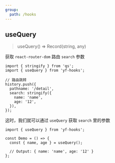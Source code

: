 ```yaml
---
group:
  path: /hooks
---
```


## useQuery

> useQuery() => Record(string, any)

获取 `react-router-dom` 路由 `search` 参数

```tsx | pure
import { stringify } from 'qs';
import { useQuery } from 'yf-hooks';

// 路由跳转
history.push({
  pathname: '/detail',
  search: stringify({
    name: 'name',
    age: '12',
  }),
});
```

这时，我们就可以通过 `useQuery` 获取 `search` 里的参数

```tsx | pure
import { useQuery } from 'yf-hooks';

const Demo = () => {
  const { name, age } = useQuery();

  // Output: { name: 'name', age: '12' }
};
```
